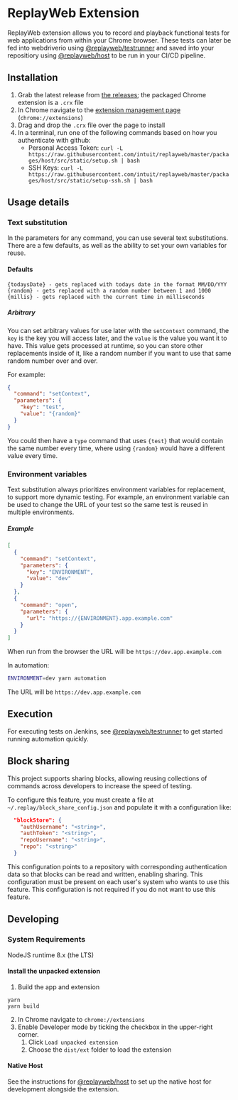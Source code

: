 # ReplayWeb Extension

ReplayWeb extension allows you to record and playback functional tests for web applications from within your Chrome browser. These tests can later be fed into webdriverio using [@replayweb/testrunner](../testrunner) and saved into your repositiory using [@replayweb/host](../host) to be run in your CI/CD pipeline.

## Installation

1. Grab the latest release from [the releases](https://github.com/intuit/ReplayWeb/releases); the packaged Chrome extension is a `.crx` file
2. In Chrome navigate to the [extension management page](chrome://extensions) (`chrome://extensions`)
3. Drag and drop the `.crx` file over the page to install
4. In a terminal, run one of the following commands based on how you authenticate with github:
   - Personal Access Token: `curl -L https://raw.githubusercontent.com/intuit/replayweb/master/packages/host/src/static/setup.sh | bash`
   - SSH Keys: `curl -L https://raw.githubusercontent.com/intuit/replayweb/master/packages/host/src/static/setup-ssh.sh | bash`

## Usage details

### Text substitution

In the parameters for any command, you can use several text substitutions. There are a few defaults, as well as the ability to set your own variables for reuse.

#### Defaults

```
{todaysDate} - gets replaced with todays date in the format MM/DD/YYY
{random} - gets replaced with a random number between 1 and 1000
{millis} - gets replaced with the current time in milliseconds
```

##### Arbitrary

You can set arbitrary values for use later with the `setContext` command, the `key` is the key you will access later, and the `value` is the value you want it to have. This value gets processed at runtime, so you can store other replacements inside of it, like a random number if you want to use that same random number over and over.

For example:

```json
{
  "command": "setContext",
  "parameters": {
    "key": "test",
    "value": "{random}"
  }
}
```

You could then have a `type` command that uses `{test}` that would contain the same number every time, where using `{random}` would have a different value every time.

### Environment variables

Text substitution always prioritizes environment variables for replacement, to support more dynamic testing. For example, an environment variable can be used to change the URL of your test so the same test is reused in multiple environments.

##### Example

```json
[
  {
    "command": "setContext",
    "parameters": {
      "key": "ENVIRONMENT",
      "value": "dev"
    }
  },
  {
    "command": "open",
    "parameters": {
      "url": "https://{ENVIRONMENT}.app.example.com"
    }
  }
]
```

When run from the browser the URL will be `https://dev.app.example.com`

In automation:

```sh
ENVIRONMENT=dev yarn automation
```

The URL will be `https://dev.app.example.com`

## Execution

For executing tests on Jenkins, see [@replayweb/testrunner](../testrunner) to get started running automation quickly.

## Block sharing

This project supports sharing blocks, allowing reusing collections of commands across developers to increase the speed of testing.

To configure this feature, you must create a file at `~/.replay/block_share_config.json` and populate it with a configuration like:

```json
  "blockStore": {
    "authUsername": "<string>",
    "authToken": "<string>",
    "repoUsername": "<string>",
    "repo": "<string>"
  }
```

This configuration points to a repository with corresponding authentication data so that blocks can be read and written, enabling sharing. This configuration must be present on each user's system who wants to use this feature. This configuration is not required if you do not want to use this feature.

## Developing

### System Requirements

NodeJS runtime 8.x (the LTS)

#### Install the unpacked extension

1. Build the app and extension

```shell
yarn
yarn build
```

2. In Chrome navigate to `chrome://extensions`
3. Enable Developer mode by ticking the checkbox in the upper-right corner.
   1. Click `Load unpacked extension`
   2. Choose the `dist/ext` folder to load the extension

#### Native Host

See the instructions for [@replayweb/host](../host) to set up the native host for development alongside the extension.

